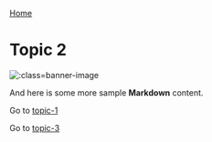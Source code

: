 [Home](/README.md)

# Topic 2

![](https://raw.githubusercontent.com/paulhibbitts/my-hack-md/main/images/andrew-pons-6-RhsUzKO6g-unsplash.jpg ':class=banner-image')

And here is some more sample **Markdown** content.  

Go to [topic-1](topic-1.md)

Go to [topic-3](/my-folder/my-folder-2/topic-3.md)